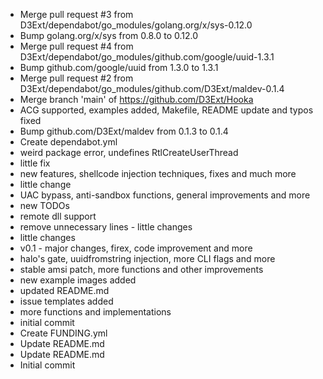 - Merge pull request #3 from D3Ext/dependabot/go_modules/golang.org/x/sys-0.12.0
- Bump golang.org/x/sys from 0.8.0 to 0.12.0
- Merge pull request #4 from D3Ext/dependabot/go_modules/github.com/google/uuid-1.3.1
- Bump github.com/google/uuid from 1.3.0 to 1.3.1
- Merge pull request #2 from D3Ext/dependabot/go_modules/github.com/D3Ext/maldev-0.1.4
- Merge branch 'main' of https://github.com/D3Ext/Hooka
- ACG supported, examples added, Makefile, README update and typos fixed
- Bump github.com/D3Ext/maldev from 0.1.3 to 0.1.4
- Create dependabot.yml
- weird package error, undefines RtlCreateUserThread
- little fix
- new features, shellcode injection techniques, fixes and much more
- little change
- UAC bypass, anti-sandbox functions, general improvements and more
- new TODOs
- remote dll support
- remove unnecessary lines - little changes
- little changes
- v0.1 - major changes, firex, code improvement and more
- halo's gate, uuidfromstring injection, more CLI flags and more
- stable amsi patch, more functions and other improvements
- new example images added
- updated README.md
- issue templates added
- more functions and implementations
- initial commit
- Create FUNDING.yml
- Update README.md
- Update README.md
- Initial commit
